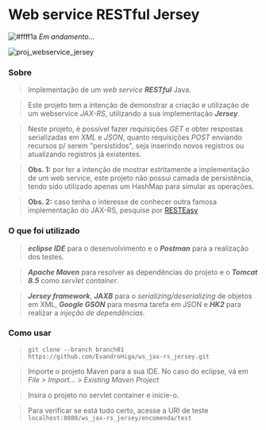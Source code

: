 # Web service RESTful Jersey
![#ffff1a](https://via.placeholder.com/15/ffff1a/000000?text=+) *Em andamento...*

![proj_webservice_jersey](https://user-images.githubusercontent.com/26691091/93001540-1c33ff00-f506-11ea-812f-5c951bd88e96.jpg)

### Sobre
> Implementação de um *web service* ***RESTful*** Java.

> Este projeto tem a intenção de demonstrar a criação e utilização de um webservice *JAX-RS*, utilizando a sua implementação ***Jersey***.

> Neste projeto, é possível fazer requisições *GET* e obter respostas serializadas em *XML* e *JSON*, quanto requisições *POST* enviando recursos p/ serem "persistidos", seja inserindo novos registros ou atualizando registros já existentes.

> **Obs. 1:** por ter a intenção de mostrar estritamente a implementação de um web service, este projeto não possui camada de persistência, tendo sido utilizado apenas um HashMap para simular as operações.

> **Obs. 2:** caso tenha o interesse de conhecer outra famosa implementação do JAX-RS, pesquise por [RESTEasy](https://resteasy.github.io/)

### O que foi utilizado
> ***eclipse IDE*** para o desenvolvimento e o ***Postman*** para a realização dos testes.

> ***Apache Maven*** para resolver as dependências do projeto e o ***Tomcat 8.5*** como *servlet container*.

> ***Jersey framework***, ***JAXB*** para o *serializing/deserializing* de objetos em XML, ***Google GSON*** para mesma tarefa em JSON e ***HK2*** para realizar a *injeção de dependências*.

### Como usar
> `git clone --branch branch01 https://github.com/EvandroHiga/ws_jax-rs_jersey.git`

> Importe o projeto Maven para a sua IDE. No caso do eclipse, vá em *File > Import... > Existing Maven Project*

> Insira o projeto no servlet container e inicie-o. 

> Para verificar se está tudo certo, acesse a URI de teste `localhost:8080/ws_jax-rs_jersey/encomenda/test`
